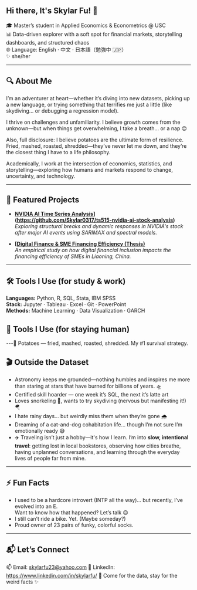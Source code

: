 ## Hi there, It's Skylar Fu! 👋

🎓 Master’s student in Applied Economics & Econometrics @ USC  
📊 Data-driven explorer with a soft spot for financial markets, storytelling dashboards, and structured chaos  
🌐 Language: English · 中文 · 日本語（勉強中 🇯🇵）  
✨ she/her  

---

## 🔍 About Me

I’m an adventurer at heart—whether it’s diving into new datasets, picking up a new language, or trying something that terrifies me just a little (like skydiving... or debugging a regression model).  

I thrive on challenges and unfamiliarity. I believe growth comes from the unknown—but when things get overwhelming, I take a breath… or a nap 😌

Also, full disclosure: I believe potatoes are the ultimate form of resilience.  
Fried, mashed, roasted, shredded—they’ve never let me down, and they’re the closest thing I have to a life philosophy.  

Academically, I work at the intersection of economics, statistics, and storytelling—exploring how humans and markets respond to change, uncertainty, and technology.

---

## 📁 Featured Projects

- **[NVIDIA AI Time Series Analysis](https://github.com/Skylar0317/ts515-nvidia-ai-stock-analysis)](https://github.com/Skylar0317/ts515-nvidia-ai-stock-analysis)**  
  *Exploring structural breaks and dynamic responses in NVIDIA's stock after major AI events using SARIMAX and spectral models.*

- **[[Digital Finance & SME Financing Efficiency (Thesis)](https://github.com/Skylar0317/DigitalFinance-SMEs-Liaoning](https://github.com/Skylar0317/DigitalFinance-SMEs-Liaoning))**  
  *An empirical study on how digital financial inclusion impacts the financing efficiency of SMEs in Liaoning, China.*

---

## 🛠️ Tools I Use (for study & work) 
**Languages:** Python, R, SQL, Stata, IBM SPSS  
**Stack:** Jupyter · Tableau · Excel · Git · PowerPoint  
**Methods:** Machine Learning · Data Visualization · GARCH


## 🧸 Tools I Use (for staying human)
---🥔 Potatoes — fried, mashed, roasted, shredded. My #1 survival strategy.  


## 🎬 Outside the Dataset

- Astronomy keeps me grounded—nothing humbles and inspires me more than staring at stars that have burned for billions of years. 🛸  
- Certified skill hoarder — one week it’s SQL, the next it’s latte art  
- Loves snorkeling 🐠, wants to try skydiving (nervous but manifesting it!) 🪂  
- I hate rainy days... but weirdly miss them when they’re gone 🌧️  
- Dreaming of a cat-and-dog cohabitation life… though I’m not sure I’m emotionally ready 😅  
- ✈️ Traveling isn’t just a hobby—it's how I learn. I’m into **slow, intentional travel**: getting lost in local bookstores, observing how cities breathe, having unplanned conversations, and learning through the everyday lives of people far from mine.

---

## ⚡ Fun Facts

- I used to be a hardcore introvert (INTP all the way)... but recently, I’ve evolved into an E.  
  Want to know how that happened? Let’s talk 😉  
- I still can’t ride a bike. Yet. (Maybe someday?)   
- Proud owner of 23 pairs of funky, colorful socks.  

---

## 📬 Let’s Connect

📫 Email: skylarfu23@yahoo.com 
🔗 LinkedIn: https://www.linkedin.com/in/skylarfu/
🐾 Come for the data, stay for the weird facts ✨

